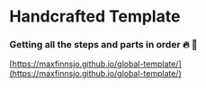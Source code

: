 # Handcrafted Template 

### Getting all the steps and parts in order :fire: :scroll:

[https://maxfinnsjo.github.io/global-template/](https://maxfinnsjo.github.io/global-template/)
